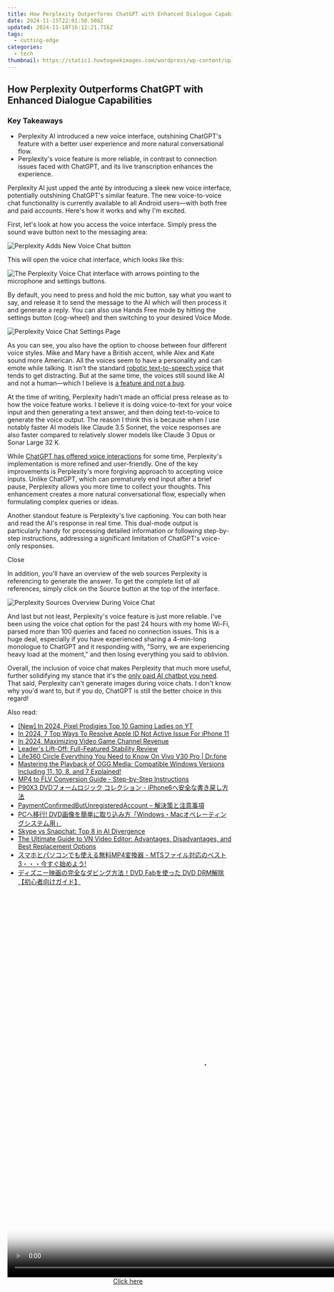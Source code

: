 ```yaml
---
title: How Perplexity Outperforms ChatGPT with Enhanced Dialogue Capabilities
date: 2024-11-15T22:01:50.508Z
updated: 2024-11-18T16:12:21.716Z
tags:
  - cutting-edge
categories:
  - tech
thumbnail: https://static1.howtogeekimages.com/wordpress/wp-content/uploads/2024/07/a-man-speaking-to-a-phone-with-perplexity-s-logo-above-the-screen.jpg
---
```


## How Perplexity Outperforms ChatGPT with Enhanced Dialogue Capabilities

### Key Takeaways

* Perplexity AI introduced a new voice interface, outshining ChatGPT's feature with a better user experience and more natural conversational flow.
* Perplexity's voice feature is more reliable, in contrast to connection issues faced with ChatGPT, and its live transcription enhances the experience.

 Perplexity AI just upped the ante by introducing a sleek new voice interface, potentially outshining ChatGPT's similar feature. The new voice-to-voice chat functionality is currently available to all Android users—with both free and paid accounts. Here's how it works and why I'm excited.

 First, let's look at how you access the voice interface. Simply press the sound wave button next to the messaging area:

![Perplexity Adds New Voice Chat button](https://static1.howtogeekimages.com/wordpress/wp-content/uploads/2024/07/perplexity-adds-new-voice-chat-button-1.png) 

 This will open the voice chat interface, which looks like this:

![The Perplexity Voice Chat interface with arrows pointing to the microphone and settings buttons.](https://static1.howtogeekimages.com/wordpress/wp-content/uploads/2024/07/the-perplexity-voice-chat-interface-2.png) 

 By default, you need to press and hold the mic button, say what you want to say, and release it to send the message to the AI which will then process it and generate a reply. You can also use Hands Free mode by hitting the settings button (cog-wheel) and then switching to your desired Voice Mode.

![Perplexity Voice Chat Settings Page](https://static1.howtogeekimages.com/wordpress/wp-content/uploads/2024/07/perplexity-voice-chat-settings-page-1.png) 

 As you can see, you also have the option to choose between four different voice styles. Mike and Mary have a British accent, while Alex and Kate sound more American. All the voices seem to have a personality and can emote while talking. It isn't the standard [robotic text-to-speech voice](https://vimeo-videos.techidaily.com/in-2024-how-to-make-money-on-vimeo-your-ultimate-guide-to-vimeo-monetization/) that tends to get distracting. But at the same time, the voices still sound like AI and not a human—which I believe is [a feature and not a bug](https://www.npr.org/2024/05/20/1252495087/openai-pulls-ai-voice-that-was-compared-to-scarlett-johansson-in-the-movie-her).

 At the time of writing, Perplexity hadn't made an official press release as to how the voice feature works. I believe it is doing voice-to-text for your voice input and then generating a text answer, and then doing text-to-voice to generate the voice output. The reason I think this is because when I use notably faster AI models like Claude 3.5 Sonnet, the voice responses are also faster compared to relatively slower models like Claude 3 Opus or Sonar Large 32 K.

 While [ChatGPT has offered voice interactions](https://remote-screen-capture.techidaily.com/updated-in-depth-analysis-freelens-webcam-recorder-app/) for some time, Perplexity's implementation is more refined and user-friendly. One of the key improvements is Perplexity's more forgiving approach to accepting voice inputs. Unlike ChatGPT, which can prematurely end input after a brief pause, Perplexity allows you more time to collect your thoughts. This enhancement creates a more natural conversational flow, especially when formulating complex queries or ideas.

 Another standout feature is Perplexity's live captioning. You can both hear and read the AI's response in real time. This dual-mode output is particularly handy for processing detailed information or following step-by-step instructions, addressing a significant limitation of ChatGPT's voice-only responses.

Close 

 In addition, you'll have an overview of the web sources Perplexity is referencing to generate the answer. To get the complete list of all references, simply click on the Source button at the top of the interface.

![Perplexity Sources Overview During Voice Chat](https://static1.howtogeekimages.com/wordpress/wp-content/uploads/2024/07/perplexity-sources-overview-during-voice-chat-1.png) 

 And last but not least, Perplexity's voice feature is just more reliable. I've been using the voice chat option for the past 24 hours with my home Wi-Fi, parsed more than 100 queries and faced no connection issues. This is a huge deal, especially if you have experienced sharing a 4-min-long monologue to ChatGPT and it responding with, "Sorry, we are experiencing heavy load at the moment," and then losing everything you said to oblivion.

 Overall, the inclusion of voice chat makes Perplexity that much more useful, further solidifying my stance that it's the [only paid AI chatbot you need](https://graphic-issues.techidaily.com/turnrightview-on-computer/). That said, Perplexity can't generate images during voice chats. I don't know why you'd want to, but if you do, ChatGPT is still the better choice in this regard!

<ins class="adsbygoogle"
     style="display:block"
     data-ad-format="autorelaxed"
     data-ad-client="ca-pub-7571918770474297"
     data-ad-slot="1223367746"></ins>

<ins class="adsbygoogle"
     style="display:block"
     data-ad-client="ca-pub-7571918770474297"
     data-ad-slot="8358498916"
     data-ad-format="auto"
     data-full-width-responsive="true"></ins>

<span class="atpl-alsoreadstyle">Also read:</span>
<div><ul>
<li><a href="https://youtube-data.techidaily.com/n-2024-pixel-prodigies-top-10-gaming-ladies-on-yt/"><u>[New] In 2024, Pixel Prodigies Top 10 Gaming Ladies on YT</u></a></li>
<li><a href="https://ios-unlock.techidaily.com/in-2024-7-top-ways-to-resolve-apple-id-not-active-issue-for-iphone-11-by-drfone-ios/"><u>In 2024, 7 Top Ways To Resolve Apple ID Not Active Issue For iPhone 11</u></a></li>
<li><a href="https://youtube-webster.techidaily.com/24-maximizing-video-game-channel-revenue/"><u>In 2024, Maximizing Video Game Channel Revenue</u></a></li>
<li><a href="https://buynow-help.techidaily.com/leaders-lift-off-full-featured-stability-review/"><u>Leader's Lift-Off: Full-Featured Stability Review</u></a></li>
<li><a href="https://fake-location.techidaily.com/life360-circle-everything-you-need-to-know-on-vivo-v30-pro-drfone-by-drfone-virtual-android/"><u>Life360 Circle Everything You Need to Know On Vivo V30 Pro | Dr.fone</u></a></li>
<li><a href="https://tech-haven.techidaily.com/mastering-the-playback-of-ogg-media-compatible-windows-versions-including-11-10-8-and-7-explained/"><u>Mastering the Playback of OGG Media: Compatible Windows Versions Including 11, 10, 8, and 7 Explained!</u></a></li>
<li><a href="https://tech-haven.techidaily.com/mp4-to-flv-conversion-guide-step-by-step-instructions/"><u>MP4 to FLV Conversion Guide - Step-by-Step Instructions</u></a></li>
<li><a href="https://tech-haven.techidaily.com/p90x3-dvd-iphone6/"><u>P90X3 DVDフォームロジック コレクション - iPhone6へ安全な書き戻し方法</u></a></li>
<li><a href="https://tech-haven.techidaily.com/paymentconfirmedbutunregisteredaccount/"><u>PaymentConfirmedButUnregisteredAccount – 解決策と注意事項</u></a></li>
<li><a href="https://tech-haven.techidaily.com/pc-dvdwindowsmac/"><u>PCへ移行! DVD画像を簡単に取り込み方「Windows・Macオペレーティングシステム用」</u></a></li>
<li><a href="https://tech-revival.techidaily.com/skype-vs-snapchat-top-8-in-ai-divergence/"><u>Skype vs Snapchat: Top 8 in AI Divergence</u></a></li>
<li><a href="https://app-tips.techidaily.com/the-ultimate-guide-to-vn-video-editor-advantages-disadvantages-and-best-replacement-options/"><u>The Ultimate Guide to VN Video Editor: Advantages, Disadvantages, and Best Replacement Options</u></a></li>
<li><a href="https://tech-haven.techidaily.com/mp4-mts3/"><u>スマホとパソコンでも使える無料MP4変換器 - MTSファイル対応のベスト3・・・今すぐ始めよう!</u></a></li>
<li><a href="https://solve-news.techidaily.com/dvd-fab-dvd-drm/"><u>ディズニー映画の完全なダビング方法！DVD Fabを使った DVD DRM解除【初心者向けガイド】</u></a></li>
</ul></div>

<!-- affiliate ads begin -->
<span id="1484963">
					<video width="864" height="864" style="cursor:pointer"
           poster="//a.impactradius-go.com/display-clicktoplayimage/1484963.png"
           onclick="if(!this.playClicked){this.play();this.setAttribute('controls',true);this.playClicked=true;}">
	   <source src="//a.impactradius-go.com/display-ad/16446-1484963">
	   <img src="//a.impactradius-go.com/display-clicktoplayimage/1484963.png" style="border: none; height: 100%; width: 100%; object-fit: contain">
	</video>
	<div style="width:540px;text-align:center"><a href="javascript:window.open(decodeURIComponent('https%3A%2F%2Flaganoo.pxf.io%2Fc%2F5597632%2F1484963%2F16446'), '_blank');void(0);">Click here</a></div>
</span>
<img height="0" width="0" src="https://imp.pxf.io/i/5597632/1484963/16446" style="position:absolute;visibility:hidden;" border="0" />
<!-- affiliate ads end -->

